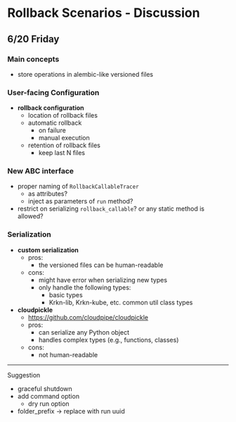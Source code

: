 # Rollback Scenarios - Discussion

## 6/20 Friday

### Main concepts

- store operations in alembic-like versioned files

### User-facing Configuration

- **rollback configuration**
    - location of rollback files
    - automatic rollback
        - on failure
        - manual execution
    - retention of rollback files
        - keep last N files

### New ABC interface

- proper naming of `RollbackCallableTracer`
    - as attributes?
    - inject as parameters of `run` method?
- restrict on serializing `rollback_callable`? or any static method is allowed?

### Serialization

- **custom serialization**
    - pros:
        - the versioned files can be human-readable
    - cons:
        - might have error when serializing new types
        - only handle the following types:
            - basic types
            - Krkn-lib, Krkn-kube, etc. common util class types
- **cloudpickle**
    - https://github.com/cloudpipe/cloudpickle
    - pros:
        - can serialize any Python object
        - handles complex types (e.g., functions, classes)
    - cons:
        - not human-readable


----

Suggestion
- graceful shutdown
- add command option
    - dry run option
- folder_prefix -> replace with run uuid